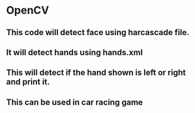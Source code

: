 # OpenCV

## This code will detect face using harcascade file.
## It will detect hands using hands.xml

## This will detect if the hand shown is left or right and print it.
## This can be used in car racing game
